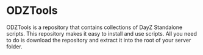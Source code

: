 # ODZTools

ODZTools is a repository that contains collections of DayZ Standalone scripts. This repository makes it easy to install and use scripts. All you need to do is download the repository and extract it into the root of your server folder.
